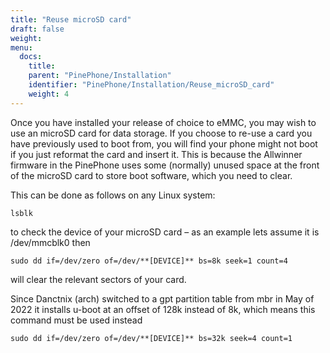 ```yaml
---
title: "Reuse microSD card"
draft: false
weight: 
menu:
  docs:
    title:
    parent: "PinePhone/Installation"
    identifier: "PinePhone/Installation/Reuse_microSD_card"
    weight: 4
---
```


Once you have installed your release of choice to eMMC, you may wish to use an microSD card for data storage. If you choose to re-use a card you have previously used to boot from, you will find your phone might not boot if you just reformat the card and insert it. This is because the Allwinner firmware in the PinePhone uses some (normally) unused space at the front of the microSD card to store boot software, which you need to clear.

This can be done as follows on any Linux system:

    lsblk

to check the device of your microSD card – as an example lets assume it is /dev/mmcblk0
then

`sudo dd if=/dev/zero of=/dev/**[DEVICE]** bs=8k seek=1 count=4`

will clear the relevant sectors of your card.

Since Danctnix (arch) switched to a gpt partition table from mbr in May of 2022 it installs u-boot at an offset of 128k instead of 8k, which means this command must be used instead

`sudo dd if=/dev/zero of=/dev/**[DEVICE]** bs=32k seek=4 count=1`
